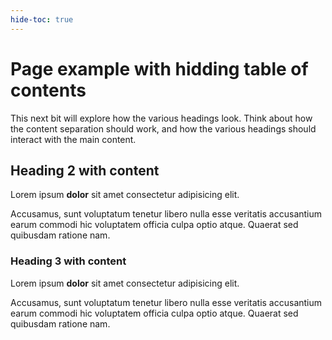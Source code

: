 ```yaml
---
hide-toc: true
---
```


# Page example with hidding table of contents

This next bit will explore how the various headings look. Think about how the content separation should work, and how the various headings should interact with the main content.

## Heading 2 with content

Lorem ipsum **dolor** sit amet consectetur adipisicing elit.

Accusamus, sunt voluptatum tenetur libero nulla esse veritatis accusantium earum commodi hic voluptatem officia culpa optio atque. Quaerat sed quibusdam ratione nam.

### Heading 3 with content

Lorem ipsum **dolor** sit amet consectetur adipisicing elit.

Accusamus, sunt voluptatum tenetur libero nulla esse veritatis accusantium earum commodi hic voluptatem officia culpa optio atque. Quaerat sed quibusdam ratione nam.
